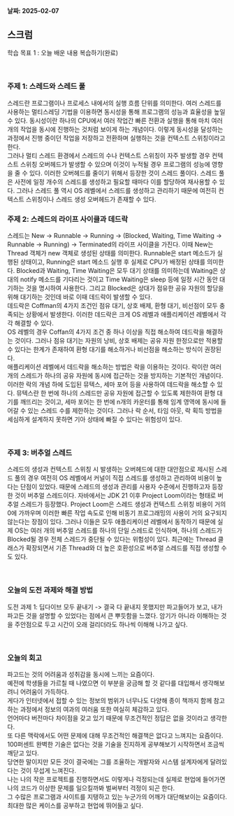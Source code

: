 #### 날짜: 2025-02-07

## 스크럼

학습 목표 1 : 오늘 배운 내용 복습하기(완료)        


⠀  


### 주제 1: 스레드와 스레드 풀
 
스레드란 프로그램이나 프로세스 내에서의 실행 흐름 단위를 의미한다. 여러 스레드를 사용하는 멀티스레딩 기법을 이용하면 동시성을 통해 프로그램의 성능과 효율성을 높일 수 있다. 동시성이란 하나의 CPU에서 여러 작업간 빠른 전환과 실행을 통해 마치 여러 개의 작업을 동시에 진행하는 것처럼 보이게 하는 개념이다. 이렇게 동시성을 달성하는 과정에서 진행 중이던 작업을 저장하고 전환하며 실행하는 것을 컨텍스트 스위칭이라고 한다.  
그러나 멀티 스레드 환경에서 스레드의 수나 컨텍스트 스위칭이 자주 발생할 경우 컨텍스트 스위칭 오버헤드가 발생할 수 있으며 이것이 누적될 경우 프로그램의 성능에 영향을 줄 수 있다. 이러한 오버헤드를 줄이기 위해서 등장한 것이 스레드 풀이다. 스레드 풀은 사전에 일정 개수의 스레드를 생성하고 필요할 때마다 이를 할당하여 재사용할 수 있다. 그러나 스레드 풀 역시 OS 레벨에서 스레드를 생성하고 관리하기 때문에 여전히 컨텍스트 스위칭이나 스레드 생성 오버헤드가 존재할 수 있다.
⠀  


### 주제 2: 스레드의 라이프 사이클과 데드락

스레드는 New -> Runnable -> Running -> (Blocked, Waiting, Time Waiting -> Runnable -> Running) ->  Terminated의 라이프 사이클을 가진다. 이때 New는 Thread 객체가 new 객체로 생성된 상태를 의미한다. Runnable은 start 메소드가 실행된 상태이고, Running은 start 메소드 실행 후 실제로 CPU가 배정된 상태를 의미한다. Blocked과 Waiting, Time Waiting은 모두 대기 상태를 의미하는데 Waiting은 상대의 notify 메소드를 기다리는 것이고 Time Waiting은 sleep 등에 일정 시간 동안 대기하는 것을 명시하여 사용한다. 그리고 Blocked은 상대가 점유한 공유 자원의 할당을 위해 대기하는 것인데 바로 이때 데드락이 발생할 수 있다.  
데드락은 Coffman의 4가지 조건인 점유 대기, 상호 배제, 환형 대기, 비선점이 모두 충족되는 상황에서 발생한다.
이러한 데드락은 크게 OS 레벨과 애플리케이션 레벨에서 각각 해결할 수 있다.  
OS 레벨의 경우 Coffan의 4가지 조건 중 하나 이상을 직접 해소하여 데드락을 해결하는 것이다. 그러나 점유 대기는 자원의 낭비, 상호 배제는 공유 자원 한정으로만 적용할 수 있다는 한계가 존재하여 환형 대기를 해소하거나 비선점을 해소하는 방식이 권장된다.  
애플리케이션 레벨에서 데드락을 해소하는 방법은 락을 이용하는 것이다. 락이란 여러 개의 스레드가 하나의 공유 자원에 동시에 접근하는 것을 방지하는 기본적인 개념이다. 이러한 락의 개념 하에 도입된 뮤텍스, 세마 포어 등을 사용하여 데드락을 해소할 수 있다. 뮤텍스란 한 번에 하나의 스레드만 공유 자원에 접근할 수 있도록 제한하여 환형 대기를 깨뜨리는 것이고, 세마 포어는 한 번에 n개의 카운터를 통해 임계 영역에 동시에 들어갈 수 있는 스레드 수를 제한하는 것이다. 그러나 락 순서, 타임 아웃, 락 획득 방법을 세심하게 설계하지 못하면 기아 상태에 빠질 수 있다는 위험성이 있다.

⠀  

### 주제 3: 버추얼 스레드

스레드의 생성과 컨텍스트 스위칭 시 발생하는 오버헤드에 대한 대안점으로 제시된 스레드 풀의 경우 여전히 OS 레벨에서 커널이 직접 스레드를 생성하고 관리하여 비용이 높다는 단점이 있었다. 때문에 스레드의 생성과 관리를 사용자 수준에서 진행하고자 등장한 것이 버추얼 스레드이다.
자바에서는 JDK 21 이후 Project Loom이라는 형태로 버추얼 스레드가 등장했다. Project Loom은 스레드 생성과 컨텍스트 스위칭 비용이 거의 0에 가까우며 이러한 빠른 작업 속도로 인해 비동기 프로그래밍의 사용이 거의 요구되지 않는다는 장점이 있다. 그러나 이들은 모두 애플리케이션 레벨에서 동작하기 때문에 실제 OS는 여러 개의 버추얼 스레드를 하나의 단일 스레드로 인식하며, 하나의 스레드가 Blocked될 경우 전체 스레드가 중단될 수 있다는 위험성이 있다. 최근에는 Thread 클래스가 확장되면서 기존 Thread와 더 높은 호환성으로 버추얼 스레드를 직접 생성할 수도 있다.



⠀  

### 오늘의 도전 과제와 해결 방법

도전 과제 1: 딥다이브 모두 끝내기 -> 결국 다 끝내지 못했지만 파고들어가 보고, 내가 파고든 것을 설명할 수 있었다는 점에서 큰 뿌듯함을 느꼈다. 암기가 아니라 이해하는 것을 주안점으로 두고 시간이 오래 걸리더라도 하나씩 이해해 나가고 싶다.

⠀  

### 오늘의 회고

파고드는 것의 어려움과 성취감을 동시에 느끼는 요즘이다.  
예전에 학생들을 가르칠 때 나였으면 이 부분을 궁금해 할 것 같다를 대입해서 생각해보려니 어려움이 가득하다.  
게다가 인터넷에서 접할 수 있는 정보의 범위가 너무나도 다양해 종이 책까지 함께 참고하는 과정에서 정보의 여과의 여러움 또한 여실히 체감하고 있다.  
언어마다 버전마다 차이점을 갖고 있기 때문에 무조건적인 정답은 없을 것이라고 생각한다.  
또 다른 맥락에서도 어떤 문제에 대해 무조건적인 해결책은 없다고 느껴지는 요즘이다.  
100퍼센트 완벽한 기술은 없다는 것을 기술을 진지하게 공부해보기 시작하면서 조금씩 깨닫고 있다.  
당연한 말이지만 모든 것이 결국에는 그를 조율하는 개발자와 시스템 설계자에게 달려있다는 것이 무섭게 느껴진다.  
나는 나의 작은 프로젝트를 진행하면서도 이렇게나 걱정되는데 실제로 현업에 들어가면 나의 코드가 이상한 문제를 일으킬까봐 벌써부터 걱정이 되곤 한다.  
그 수많은 프로그램과 사이트를 지탱하고 있는 누군가의 어깨가 대단해보이는 요즘이다.  
최대한 많은 케이스를 공부하고 현업에 뛰어들고 싶다.  

